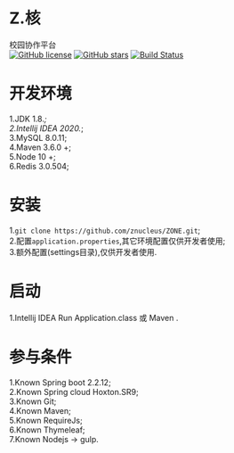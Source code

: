 # Z.核
校园协作平台  
[![GitHub license](https://img.shields.io/badge/license-MIT-blue.svg)](https://raw.githubusercontent.com/zbeboy/ZONE/master/LICENSE) 
[![GitHub stars](https://img.shields.io/github/stars/zbeboy/ZONE.svg)](https://github.com/zbeboy/ZONE/stargazers) 
[![Build Status](https://travis-ci.org/zbeboy/ZONE.svg?branch=master)](https://travis-ci.org/zbeboy/ZONE)
# 开发环境
1.JDK 1.8.*;  
2.Intellij IDEA 2020.*;  
3.MySQL 8.0.11;  
4.Maven 3.6.0 +;  
5.Node 10 +;  
6.Redis 3.0.504;  
# 安装
1.`git clone https://github.com/znucleus/ZONE.git`;  
2.配置`application.properties`,其它环境配置仅供开发者使用;  
3.额外配置(settings目录),仅供开发者使用.
# 启动
1.Intellij IDEA Run Application.class 或 Maven .  
# 参与条件
1.Known Spring boot 2.2.12;  
2.Known Spring cloud Hoxton.SR9;  
3.Known Git;  
4.Known Maven;  
5.Known RequireJs;  
6.Known Thymeleaf;  
7.Known Nodejs -> gulp.
